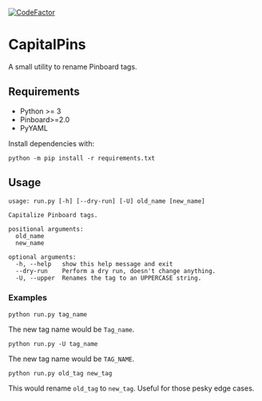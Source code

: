 [![CodeFactor](https://www.codefactor.io/repository/github/prplecake/capitalpins/badge)](https://www.codefactor.io/repository/github/prplecake/capitalpins)

# CapitalPins

A small utility to rename Pinboard tags.

## Requirements

* Python >= 3
* Pinboard>=2.0
* PyYAML

Install dependencies with:

```shell
python -m pip install -r requirements.txt
```

## Usage

```text
usage: run.py [-h] [--dry-run] [-U] old_name [new_name]

Capitalize Pinboard tags.

positional arguments:
  old_name
  new_name

optional arguments:
  -h, --help   show this help message and exit
  --dry-run    Perform a dry run, doesn't change anything.
  -U, --upper  Renames the tag to an UPPERCASE string.
```

### Examples

```shell
python run.py tag_name
```

The new tag name would be `Tag_name`.

```shell
python run.py -U tag_name
```

The new tag name would be `TAG_NAME`.

```shell
python run.py old_tag new_tag
```

This would rename `old_tag` to `new_tag`. Useful for those pesky edge
cases.
